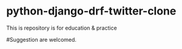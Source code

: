 # python-django-drf-twitter-clone

This is repository is for education & practice 

#Suggestion are welcomed.

